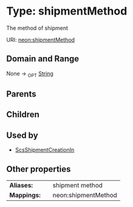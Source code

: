 
# Type: shipmentMethod


The method of shipment

URI: [neon:shipmentMethod](https://data.neonscience.org/shipmentMethod)


## Domain and Range

None ->  <sub>OPT</sub> [String](types/String.md)

## Parents


## Children


## Used by

 * [ScsShipmentCreationIn](ScsShipmentCreationIn.md)

## Other properties

|  |  |  |
| --- | --- | --- |
| **Aliases:** | | shipment method |
| **Mappings:** | | neon:shipmentMethod |

